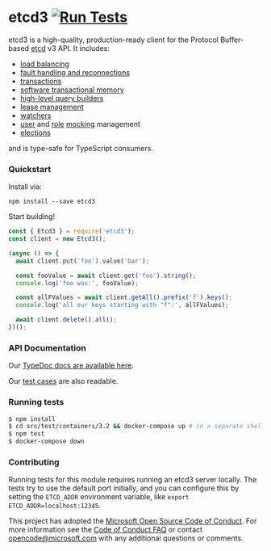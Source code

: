 # etcd3 [![Run Tests](https://github.com/microsoft/etcd3/workflows/Run%20Tests/badge.svg)](https://github.com/microsoft/etcd3/actions?query=workflow%3A%22Run+Tests%22)

etcd3 is a high-quality, production-ready client for the Protocol Buffer-based [etcd](https://etcd.io/) v3 API. It includes:

- [load balancing](https://microsoft.github.io/etcd3/interfaces/ioptions.html)
- [fault handling and reconnections](https://microsoft.github.io/etcd3/interfaces/ioptions.html#faulthandling)
- [transactions](https://microsoft.github.io/etcd3/classes/comparatorbuilder.html)
- [software transactional memory](https://microsoft.github.io/etcd3/classes/softwaretransaction.html)
- [high-level query builders](https://microsoft.github.io/etcd3/classes/etcd3.html)
- [lease management](https://microsoft.github.io/etcd3/classes/lease.html)
- [watchers](https://microsoft.github.io/etcd3/classes/watchbuilder.html)
- [user](https://microsoft.github.io/etcd3/classes/etcd3.html#user) and [role](https://microsoft.github.io/etcd3/classes/etcd3.html#role) [mocking](https://microsoft.github.io/etcd3/classes/etcd3.html#mock) management
- [elections](https://microsoft.github.io/etcd3/classes/election.html)

and is type-safe for TypeScript consumers.

### Quickstart

Install via:

```
npm install --save etcd3
```

Start building!

```js
const { Etcd3 } = require('etcd3');
const client = new Etcd3();

(async () => {
  await client.put('foo').value('bar');

  const fooValue = await client.get('foo').string();
  console.log('foo was:', fooValue);

  const allFValues = await client.getAll().prefix('f').keys();
  console.log('all our keys starting with "f":', allFValues);

  await client.delete().all();
})();
```

### API Documentation

Our [TypeDoc docs are available here](https://microsoft.github.io/etcd3/classes/etcd3.html).

Our [test cases](https://github.com/microsoft/etcd3/tree/master/src/test/) are also readable.

### Running tests

```sh
$ npm install
$ cd src/test/containers/3.2 && docker-compose up # in a separate shell
$ npm test
$ docker-compose down
```

### Contributing

Running tests for this module requires running an etcd3 server locally. The tests try to use the default port initially, and you can configure this by setting the `ETCD_ADDR` environment variable, like `export ETCD_ADDR=localhost:12345`.

This project has adopted the [Microsoft Open Source Code of Conduct](https://opensource.microsoft.com/codeofconduct/). For more information see the [Code of Conduct FAQ](https://opensource.microsoft.com/codeofconduct/faq/) or contact [opencode@microsoft.com](mailto:opencode@microsoft.com) with any additional questions or comments.
